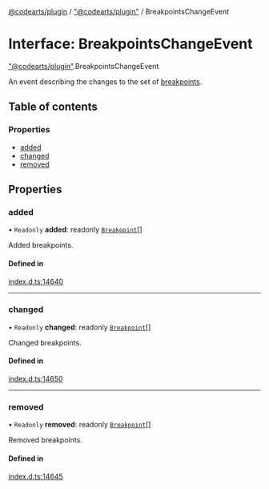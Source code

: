 [@codearts/plugin](../README.md) / ["@codearts/plugin"](../modules/_codearts_plugin_.md) / BreakpointsChangeEvent

# Interface: BreakpointsChangeEvent

["@codearts/plugin"](../modules/_codearts_plugin_.md).BreakpointsChangeEvent

An event describing the changes to the set of [breakpoints](../classes/codearts_plugin_.Breakpoint.md).

## Table of contents

### Properties

- [added](codearts_plugin_.BreakpointsChangeEvent.md#added)
- [changed](codearts_plugin_.BreakpointsChangeEvent.md#changed)
- [removed](codearts_plugin_.BreakpointsChangeEvent.md#removed)

## Properties

### added

• `Readonly` **added**: readonly [`Breakpoint`](../classes/codearts_plugin_.Breakpoint.md)[]

Added breakpoints.

#### Defined in

[index.d.ts:14640](https://github.com/huaweicloud/cloudide-plugin-api/blob/5055bbd/index.d.ts#L14640)

___

### changed

• `Readonly` **changed**: readonly [`Breakpoint`](../classes/codearts_plugin_.Breakpoint.md)[]

Changed breakpoints.

#### Defined in

[index.d.ts:14650](https://github.com/huaweicloud/cloudide-plugin-api/blob/5055bbd/index.d.ts#L14650)

___

### removed

• `Readonly` **removed**: readonly [`Breakpoint`](../classes/codearts_plugin_.Breakpoint.md)[]

Removed breakpoints.

#### Defined in

[index.d.ts:14645](https://github.com/huaweicloud/cloudide-plugin-api/blob/5055bbd/index.d.ts#L14645)
